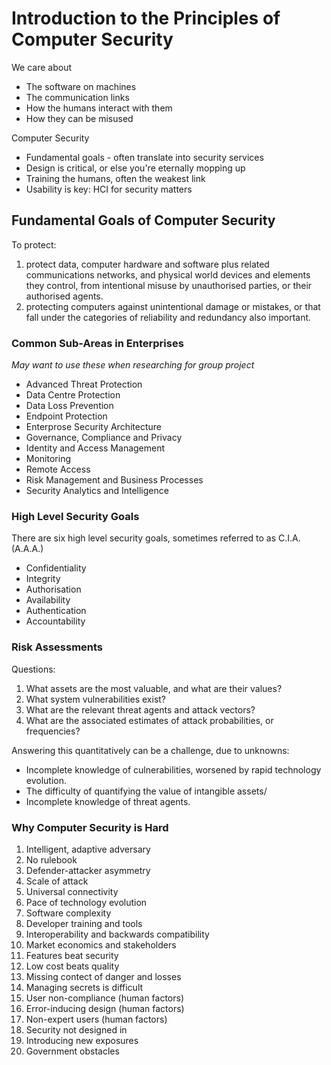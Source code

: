 # Introduction to the Principles of Computer Security

We care about

- The software on machines
- The communication links
- How the humans interact with them
- How they can be misused

Computer Security

- Fundamental goals - often translate into security services
- Design is critical, or else you're eternally mopping up
- Training the humans, often the weakest link
- Usability is key: HCI for security matters

## Fundamental Goals of Computer Security

To protect:

1. protect data, computer hardware and software plus related communications networks, and
   physical world devices and elements they control, from intentional misuse by unauthorised parties, or their authorised agents.
2. protecting computers against unintentional damage or mistakes, or that fall under the categories of reliability and redundancy also important.

### Common Sub-Areas in Enterprises

_May want to use these when researching for group project_

- Advanced Threat Protection
- Data Centre Protection
- Data Loss Prevention
- Endpoint Protection
- Enterprose Security Architecture
- Governance, Compliance and Privacy
- Identity and Access Management
- Monitoring
- Remote Access
- Risk Management and Business Processes
- Security Analytics and Intelligence

### High Level Security Goals

There are six high level security goals, sometimes referred to as C.I.A.(A.A.A.)

- Confidentiality
- Integrity
- Authorisation
- Availability
- Authentication
- Accountability

### Risk Assessments

Questions:

1. What assets are the most valuable, and what are their values?
2. What system vulnerabilities exist?
3. What are the relevant threat agents and attack vectors?
4. What are the associated estimates of attack probabilities, or frequencies?

Answering this quantitatively can be a challenge, due to unknowns:

- Incomplete knowledge of culnerabilities, worsened by rapid technology evolution.
- The difficulty of quantifying the value of intangible assets/
- Incomplete knowledge of threat agents.

### Why Computer Security is Hard

1. Intelligent, adaptive adversary
2. No rulebook
3. Defender-attacker asymmetry
4. Scale of attack
5. Universal connectivity
6. Pace of technology evolution
7. Software complexity
8. Developer training and tools
9. Interoperability and backwards compatibility
10. Market economics and stakeholders
11. Features beat security
12. Low cost beats quality
13. Missing contect of danger and losses
14. Managing secrets is difficult
15. User non-compliance (human factors)
16. Error-inducing design (human factors)
17. Non-expert users (human factors)
18. Security not designed in
19. Introducing new exposures
20. Government obstacles
